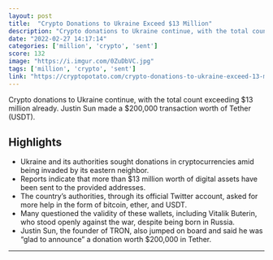 ```yaml
---
layout: post
title:  "Crypto Donations to Ukraine Exceed $13 Million"
description: "Crypto donations to Ukraine continue, with the total count exceeding $13 million already. Justin Sun made a $200,000 transaction worth of Tether (USDT)."
date: "2022-02-27 14:17:14"
categories: ['million', 'crypto', 'sent']
score: 132
image: "https://i.imgur.com/0ZuDbVC.jpg"
tags: ['million', 'crypto', 'sent']
link: "https://cryptopotato.com/crypto-donations-to-ukraine-exceed-13-million/"
---
```


Crypto donations to Ukraine continue, with the total count exceeding $13 million already. Justin Sun made a $200,000 transaction worth of Tether (USDT).

## Highlights

- Ukraine and its authorities sought donations in cryptocurrencies amid being invaded by its eastern neighbor.
- Reports indicate that more than $13 million worth of digital assets have been sent to the provided addresses.
- The country’s authorities, through its official Twitter account, asked for more help in the form of bitcoin, ether, and USDT.
- Many questioned the validity of these wallets, including Vitalik Buterin, who stood openly against the war, despite being born in Russia.
- Justin Sun, the founder of TRON, also jumped on board and said he was “glad to announce” a donation worth $200,000 in Tether.

---
